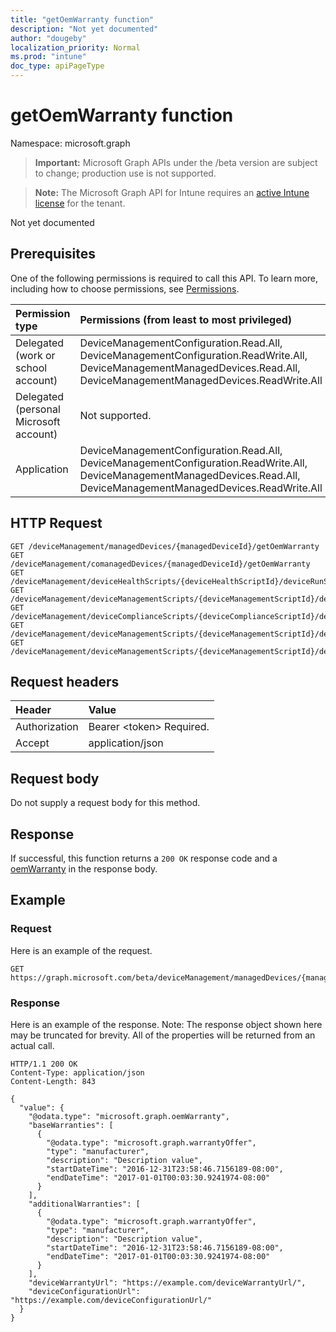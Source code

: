 ```yaml
---
title: "getOemWarranty function"
description: "Not yet documented"
author: "dougeby"
localization_priority: Normal
ms.prod: "intune"
doc_type: apiPageType
---
```


# getOemWarranty function

Namespace: microsoft.graph

> **Important:** Microsoft Graph APIs under the /beta version are subject to change; production use is not supported.

> **Note:** The Microsoft Graph API for Intune requires an [active Intune license](https://go.microsoft.com/fwlink/?linkid=839381) for the tenant.

Not yet documented

## Prerequisites
One of the following permissions is required to call this API. To learn more, including how to choose permissions, see [Permissions](/graph/permissions-reference).

|Permission type|Permissions (from least to most privileged)|
|:---|:---|
|Delegated (work or school account)|DeviceManagementConfiguration.Read.All, DeviceManagementConfiguration.ReadWrite.All, DeviceManagementManagedDevices.Read.All, DeviceManagementManagedDevices.ReadWrite.All|
|Delegated (personal Microsoft account)|Not supported.|
|Application|DeviceManagementConfiguration.Read.All, DeviceManagementConfiguration.ReadWrite.All, DeviceManagementManagedDevices.Read.All, DeviceManagementManagedDevices.ReadWrite.All|

## HTTP Request
<!-- {
  "blockType": "ignored"
}
-->
``` http
GET /deviceManagement/managedDevices/{managedDeviceId}/getOemWarranty
GET /deviceManagement/comanagedDevices/{managedDeviceId}/getOemWarranty
GET /deviceManagement/deviceHealthScripts/{deviceHealthScriptId}/deviceRunStates/{deviceHealthScriptDeviceStateId}/managedDevice/getOemWarranty
GET /deviceManagement/deviceManagementScripts/{deviceManagementScriptId}/deviceRunStates/{deviceManagementScriptDeviceStateId}/managedDevice/getOemWarranty
GET /deviceManagement/deviceComplianceScripts/{deviceComplianceScriptId}/deviceRunStates/{deviceComplianceScriptDeviceStateId}/managedDevice/getOemWarranty
GET /deviceManagement/deviceManagementScripts/{deviceManagementScriptId}/deviceRunStates/{deviceManagementScriptDeviceStateId}/managedDevice/users/{userId}/managedDevices/{managedDeviceId}/getOemWarranty
GET /deviceManagement/deviceManagementScripts/{deviceManagementScriptId}/deviceRunStates/{deviceManagementScriptDeviceStateId}/managedDevice/detectedApps/{detectedAppId}/managedDevices/{managedDeviceId}/getOemWarranty
```

## Request headers
|Header|Value|
|:---|:---|
|Authorization|Bearer &lt;token&gt; Required.|
|Accept|application/json|

## Request body
Do not supply a request body for this method.

## Response
If successful, this function returns a `200 OK` response code and a [oemWarranty](../resources/intune-devices-oemwarranty.md) in the response body.

## Example

### Request
Here is an example of the request.
``` http
GET https://graph.microsoft.com/beta/deviceManagement/managedDevices/{managedDeviceId}/getOemWarranty
```

### Response
Here is an example of the response. Note: The response object shown here may be truncated for brevity. All of the properties will be returned from an actual call.
``` http
HTTP/1.1 200 OK
Content-Type: application/json
Content-Length: 843

{
  "value": {
    "@odata.type": "microsoft.graph.oemWarranty",
    "baseWarranties": [
      {
        "@odata.type": "microsoft.graph.warrantyOffer",
        "type": "manufacturer",
        "description": "Description value",
        "startDateTime": "2016-12-31T23:58:46.7156189-08:00",
        "endDateTime": "2017-01-01T00:03:30.9241974-08:00"
      }
    ],
    "additionalWarranties": [
      {
        "@odata.type": "microsoft.graph.warrantyOffer",
        "type": "manufacturer",
        "description": "Description value",
        "startDateTime": "2016-12-31T23:58:46.7156189-08:00",
        "endDateTime": "2017-01-01T00:03:30.9241974-08:00"
      }
    ],
    "deviceWarrantyUrl": "https://example.com/deviceWarrantyUrl/",
    "deviceConfigurationUrl": "https://example.com/deviceConfigurationUrl/"
  }
}
```






